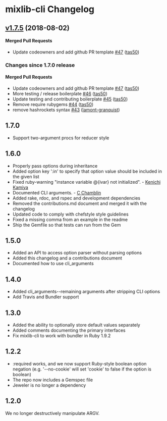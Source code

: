 # mixlib-cli Changelog

<!-- latest_release 1.7.5 -->
## [v1.7.5](https://github.com/chef/mixlib-cli/tree/v1.7.5) (2018-08-02)

#### Merged Pull Requests
- Update codeowners and add github PR template [#47](https://github.com/chef/mixlib-cli/pull/47) ([tas50](https://github.com/tas50))
<!-- latest_release -->

<!-- release_rollup since=1.7.0 -->
### Changes since 1.7.0 release

#### Merged Pull Requests
- Update codeowners and add github PR template [#47](https://github.com/chef/mixlib-cli/pull/47) ([tas50](https://github.com/tas50)) <!-- 1.7.5 -->
- More testing / release boilerplate [#46](https://github.com/chef/mixlib-cli/pull/46) ([tas50](https://github.com/tas50)) <!-- 1.7.4 -->
- Update testing and contributing boilerplate [#45](https://github.com/chef/mixlib-cli/pull/45) ([tas50](https://github.com/tas50)) <!-- 1.7.3 -->
- Remove require rubygems [#44](https://github.com/chef/mixlib-cli/pull/44) ([tas50](https://github.com/tas50)) <!-- 1.7.2 -->
- remove hashrockets syntax [#43](https://github.com/chef/mixlib-cli/pull/43) ([lamont-granquist](https://github.com/lamont-granquist)) <!-- 1.7.1 -->
<!-- release_rollup -->

<!-- latest_stable_release -->
<!-- latest_stable_release -->

## 1.7.0

- Support two-argument procs for reducer style

## 1.6.0

- Properly pass options during inheritance
- Added option key ':in' to specify that option value should be included in the given list
- Fixed ruby-warning "instance variable @{ivar} not initialized". - [Kenichi Kamiya](https://github.com/kachick)
- Documented CLI arguments. - [C Chamblin](https://github.com/chamblin)
- Added rake, rdoc, and rspec and development dependencies
- Removed the contributions.md document and merged it with the changelog
- Updated code to comply with chefstyle style guidelines
- Fixed a missing comma from an example in the readme
- Ship the Gemfile so that tests can run from the Gem

## 1.5.0

- Added an API to access option parser without parsing options
- Added this changelog and a contributions document
- Documented how to use cli_arguments

## 1.4.0

- Added cli_arguments--remaining arguments after stripping CLI options
- Add Travis and Bundler support

## 1.3.0

- Added the ability to optionally store default values separately
- Added comments documenting the primary interfaces
- Fix mixlib-cli to work with bundler in Ruby 1.9.2

## 1.2.2

- :required works, and we now support Ruby-style boolean option negation (e.g. '--no-cookie' will set 'cookie' to false if the option is boolean)
- The repo now includes a Gemspec file
- Jeweler is no longer a dependency

## 1.2.0

We no longer destructively manipulate ARGV.